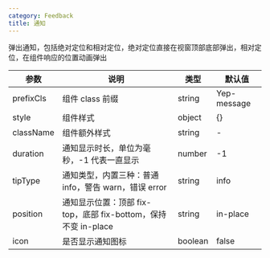 ```yaml
---
category: Feedback
title: 通知
---
```


弹出通知，包括绝对定位和相对定位，绝对定位直接在视窗顶部底部弹出，相对定位，在组件响应的位置动画弹出

<DEMO>

| 参数      | 说明                                                           | 类型    | 默认值      |
| --------- | -------------------------------------------------------------- | ------- | ----------- |
| prefixCls | 组件 class 前缀                                                | string  | Yep-message |
| style     | 组件样式                                                       | object  | {}          |
| className | 组件额外样式                                                   | string  | -           |
| duration  | 通知显示时长，单位为毫秒，-1 代表一直显示                      | number  | -1          |
| tipType   | 通知类型，内置三种：普通 info，警告 warn，错误 error           | string  | info        |
| position  | 通知显示位置：顶部 fix-top，底部 fix-bottom，保持不变 in-place | string  | in-place    |
| icon      | 是否显示通知图标                                               | boolean | false       |
